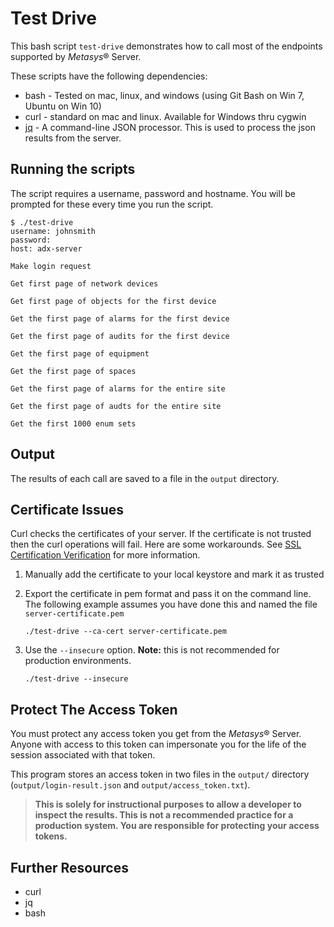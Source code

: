 # Test Drive

This bash script `test-drive` demonstrates how to call most of the endpoints supported by *Metasys*® Server.

These scripts have the following dependencies:

* bash - Tested on mac, linux, and windows (using Git Bash on Win 7, Ubuntu on Win 10)
* curl - standard on mac and linux. Available for Windows thru cygwin
* [jq](https://stedolan.github.io/jq/download/) - A command-line JSON processor.
  This is used to process the json results from the server.

## Running the scripts

The script requires a username, password and hostname.
You will be prompted for these every time you run the script.

```shell
$ ./test-drive
username: johnsmith
password:
host: adx-server

Make login request

Get first page of network devices

Get first page of objects for the first device

Get the first page of alarms for the first device

Get the first page of audits for the first device

Get the first page of equipment

Get the first page of spaces

Get the first page of alarms for the entire site

Get the first page of audts for the entire site

Get the first 1000 enum sets
```

## Output

The results of each call are saved to a file in the `output` directory.

## Certificate Issues

Curl checks the certificates of your server. If the certificate is not trusted then the curl operations will fail. Here are some workarounds. See [SSL Certification Verification](https://curl.haxx.se/docs/sslcerts.html) for more information.

1. Manually add the certificate to your local keystore and mark it as trusted
2. Export the certificate in pem format and pass it on the command line. The following example assumes you have done this and named the file `server-certificate.pem`

    ```shell
    ./test-drive --ca-cert server-certificate.pem
    ```
3. Use the `--insecure` option. **Note:** this is not recommended for production environments.

    ```shell
    ./test-drive --insecure
    ```

## Protect The Access Token

You must protect any access token you get from the *Metasys*® Server. Anyone with access to this token
can impersonate you for the life of the session associated with that token.

This program stores an access token in two files in the `output/` directory (`output/login-result.json` and `output/access_token.txt`). 

> **This is solely for
instructional purposes to allow a developer to inspect the results. This is not a recommended practice for a production system. You are responsible for protecting your access tokens.**

## Further Resources

* curl
* jq
* bash
